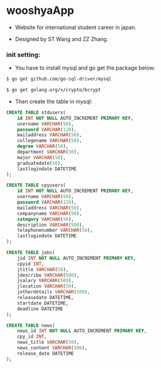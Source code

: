 # wooshyaApp
* Website for international student career in japan.

* Designed by ST Wang and ZZ Zhang.

### init setting:
* You have to install mysql and go get the package below:

```bash
$ go get github.com/go-sql-driver/mysql

$ go get golang.org/x/crypto/bcrypt
```
* Then create the table in mysql:

```sql
CREATE TABLE stdusers(
    id INT NOT NULL AUTO_INCREMENT PRIMARY KEY,
    username VARCHAR(50),
    password VARCHAR(120),
    mailaddress VARCHAR(50),
    collegename VARCHAR(50),
    degree VARCHAR(50),
    department VARCHAR(50),
    major VARCHAR(50),
    graduatedate(50),
    lastlogindate DATETIME
);
```

```sql
CREATE TABLE cpyusers(
    id INT NOT NULL AUTO_INCREMENT PRIMARY KEY,
    username VARCHAR(50),
    password VARCHAR(120),
    mailaddress VARCHAR(50),
    companyname VARCHAR(50),
    category VARCHAR(50),
    description VARCHAR(500),
    telephonenumber VARCHAR(50),
    lastlogindate DATETIME
);
```
```sql
CREATE TABLE jobs(
	jid INT NOT NULL AUTO_INCREMENT PRIMARY KEY,
    cpyid INT,
    jtitle VARCHAR(50),
    jdescribe VARCHAR(500),
    jsalary VARCHAR(500),
    jlocation VARCHAR(50),
    jotherdetails VARCHAR(500),
    releasedate DATETIME,
    startdate DATETIME,
    deadline DATETIME
);
```
```sql
CREATE TABLE news(
	news_id INT NOT NULL AUTO_INCREMENT PRIMARY KEY,
    cpy_id INT,
    news_title VARCHAR(50),
    news_content VARCHAR(500),
    release_date DATETIME
);
```
